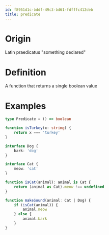 ```yaml
---
id: f8951d1c-bddf-49c3-bd61-fdfffc412deb
title: predicate
---
```


# Origin

Latin praedicatus "something declared"

# Definition

A function that returns a single boolean value

# Examples

``` typescript
type Predicate = () => boolean

function isTurkey(x: string) {
    return x === 'turkey'
}
```

``` typescript
interface Dog {
    bark: 'dog'
}

interface Cat {
    meow: 'cat'
}

function isCat(animal): animal is Cat {
    return (animal as Cat).meow !== undefined
}

function makeSound(animal: Cat | Dog) {
    if (isCat(animal)) {
        animal.meow
    } else {
        animal.bark
    }
}
```
